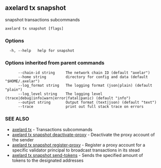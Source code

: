## axelard tx snapshot

snapshot transactions subcommands

```
axelard tx snapshot [flags]
```

### Options

```
  -h, --help   help for snapshot
```

### Options inherited from parent commands

```
      --chain-id string     The network chain ID (default "axelar")
      --home string         directory for config and data (default "$HOME/.axelar")
      --log_format string   The logging format (json|plain) (default "plain")
      --log_level string    The logging level (trace|debug|info|warn|error|fatal|panic) (default "info")
      --output string       Output format (text|json) (default "text")
      --trace               print out full stack trace on errors
```

### SEE ALSO

- [axelard tx](/cli-docs/v0_27_0/axelard_tx) - Transactions subcommands
- [axelard tx snapshot deactivate-proxy](/cli-docs/v0_27_0/axelard_tx_snapshot_deactivate-proxy) - Deactivate the proxy account of the sender
- [axelard tx snapshot register-proxy](/cli-docs/v0_27_0/axelard_tx_snapshot_register-proxy) - Register a proxy account for a specific validator principal to broadcast transactions in its stead
- [axelard tx snapshot send-tokens](/cli-docs/v0_27_0/axelard_tx_snapshot_send-tokens) - Sends the specified amount of tokens to the designated addresses
